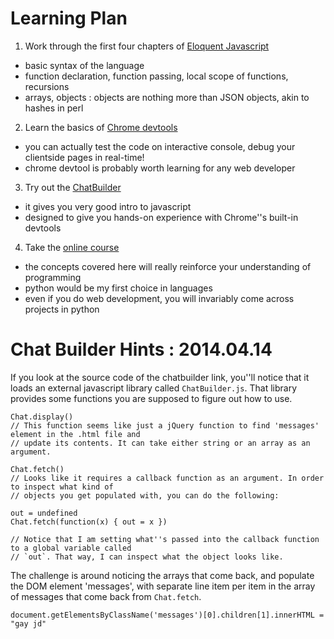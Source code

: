 Learning Plan
=============

1. Work through the first four chapters of [Eloquent Javascript](http://eloquentjavascript.net/contents.html)
  - basic syntax of the language
  - function declaration, function passing, local scope of functions, recursions
  - arrays, objects : objects are nothing more than JSON objects, akin to hashes in perl

2. Learn the basics of [Chrome devtools](http://discover-devtools.codeschool.com/)
  - you can actually test the code on interactive console, debug your clientside pages in real-time!
  - chrome devtool is probably worth learning for any web developer

3. Try out the [ChatBuilder](http://chatbuilder.hackreactor.com/)
  - it gives you very good intro to javascript
  - designed to give you hands-on experience with Chrome''s built-in devtools

4. Take the [online course](https://www.edx.org/course/mitx/mitx-6-00-1x-introduction-computer-1498#.U0yb03Wx22g)
  - the concepts covered here will really reinforce your understanding of programming
  - python would be my first choice in languages
  - even if you do web development, you will invariably come across projects in python


Chat Builder Hints : 2014.04.14
===============================

If you look at the source code of the chatbuilder link, you''ll notice that it loads
an external javascript library called `ChatBuilder.js`. That library provides some functions 
you are supposed to figure out how to use.

```{js}
Chat.display()
// This function seems like just a jQuery function to find 'messages' element in the .html file and
// update its contents. It can take either string or an array as an argument.

Chat.fetch()
// Looks like it requires a callback function as an argument. In order to inspect what kind of
// objects you get populated with, you can do the following:

out = undefined
Chat.fetch(function(x) { out = x })

// Notice that I am setting what''s passed into the callback function to a global variable called
// `out`. That way, I can inspect what the object looks like.
```

The challenge is around noticing the arrays that come back, and populate the DOM element 'messages',
with separate line item per item in the array of messages that come back from `Chat.fetch`.


```{js}
document.getElementsByClassName('messages')[0].children[1].innerHTML = "gay jd"
```
